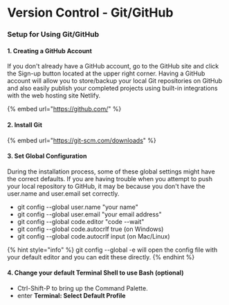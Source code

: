 # Version Control - Git/GitHub

### Setup for Using Git/GitHub

#### 1. Creating a GitHub Account

If you don't already have a GitHub account, go to the GitHub site and click the Sign-up button located at the upper right corner. Having a GitHub account will allow you to store/backup your local Git repositories on GitHub and also easily publish your completed projects using built-in integrations with the web hosting site Netlify.

{% embed url="https://github.com/" %}

#### 2. Install Git

{% embed url="https://git-scm.com/downloads" %}

#### 3. Set Global Configuration

During the installation process, some of these global settings might have the correct defaults. If you are having trouble when you attempt to push your local repository to GitHub, it may be because you don't have the user.name and user.email set correctly.

* git config --global user.name "your name"
* git config --global user.email "your email address"
* git config --global code.editor "code --wait"
* git config --global code.autocrlf true \(on Windows\)
* git config --global code.autocrlf input \(on Mac/Linux\)

{% hint style="info" %}
git config --global -e  will open the config file with your default editor and you can edit these directly.
{% endhint %}

#### 4. Change your default Terminal Shell to use Bash \(optional\)

* Ctrl-Shift-P to bring up the Command Palette.
* enter **Terminal: Select Default Profile**

